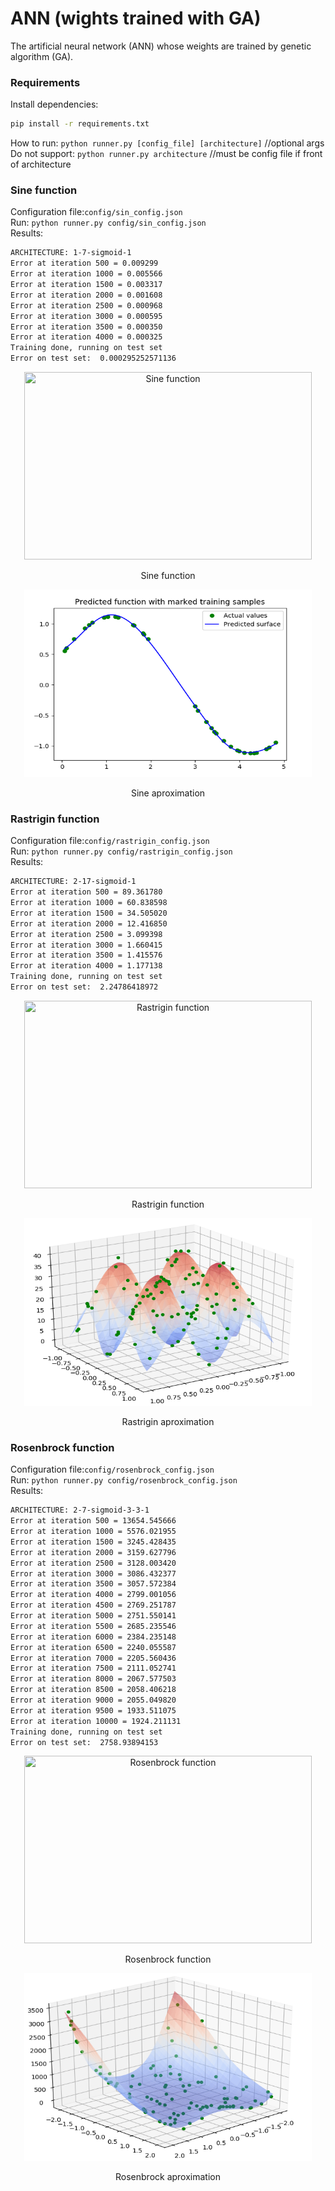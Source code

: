 # ANN (wights trained with GA)
The artificial neural network (ANN) whose weights are trained by genetic algorithm (GA).

### Requirements
Install dependencies: 
```bash
pip install -r requirements.txt
```

How to run: `python runner.py [config_file] [architecture]`  //optional args   
Do not support: `python runner.py architecture` //must be config file if front of architecture


### Sine function
Configuration file:`config/sin_config.json`  
Run: `python runner.py config/sin_config.json`  
Results:
```bash
ARCHITECTURE: 1-7-sigmoid-1
Error at iteration 500 = 0.009299
Error at iteration 1000 = 0.005566
Error at iteration 1500 = 0.003317
Error at iteration 2000 = 0.001608
Error at iteration 2500 = 0.000968
Error at iteration 3000 = 0.000595
Error at iteration 3500 = 0.000350
Error at iteration 4000 = 0.000325
Training done, running on test set
Error on test set:  0.000295252571136
```
<p align="center">
  <img width="460" height="300" src="https://upload.wikimedia.org/wikipedia/commons/thumb/d/d2/Sine_one_period.svg/330px-Sine_one_period.svg.png" title="Sine function">
</p>    
<p align="center">Sine function<p align="center">

<p align="center">
  <img width="460" height="300" src="readme_materials/sine_aprox.png" title="Sine aproximation">
</p>   
<p align="center">Sine aproximation<p align="center">


### Rastrigin function
Configuration file:`config/rastrigin_config.json`   
Run: `python runner.py config/rastrigin_config.json`  
Results:
```bash
ARCHITECTURE: 2-17-sigmoid-1
Error at iteration 500 = 89.361780
Error at iteration 1000 = 60.838598
Error at iteration 1500 = 34.505020
Error at iteration 2000 = 12.416850
Error at iteration 2500 = 3.099398
Error at iteration 3000 = 1.660415
Error at iteration 3500 = 1.415576
Error at iteration 4000 = 1.177138
Training done, running on test set
Error on test set:  2.24786418972
```
<p align="center">
  <img width="460" height="300" src="https://upload.wikimedia.org/wikipedia/commons/8/8b/Rastrigin_function.png" title="Rastrigin function">
</p>    
<p align="center">Rastrigin function<p align="center">

<p align="center">
  <img width="460" height="300" src="readme_materials/rastrigin_aprox.png" title="Rastrigin aproximation">
</p>   
<p align="center">Rastrigin aproximation<p align="center">


### Rosenbrock function
Configuration file:`config/rosenbrock_config.json`   
Run: `python runner.py config/rosenbrock_config.json`  
Results:
```bash
ARCHITECTURE: 2-7-sigmoid-3-3-1
Error at iteration 500 = 13654.545666
Error at iteration 1000 = 5576.021955
Error at iteration 1500 = 3245.428435
Error at iteration 2000 = 3159.627796
Error at iteration 2500 = 3128.003420
Error at iteration 3000 = 3086.432377
Error at iteration 3500 = 3057.572384
Error at iteration 4000 = 2799.001056
Error at iteration 4500 = 2769.251787
Error at iteration 5000 = 2751.550141
Error at iteration 5500 = 2685.235546
Error at iteration 6000 = 2384.235148
Error at iteration 6500 = 2240.055587
Error at iteration 7000 = 2205.560436
Error at iteration 7500 = 2111.052741
Error at iteration 8000 = 2067.577503
Error at iteration 8500 = 2058.406218
Error at iteration 9000 = 2055.049820
Error at iteration 9500 = 1933.511075
Error at iteration 10000 = 1924.211131
Training done, running on test set
Error on test set:  2758.93894153

```
<p align="center">
  <img width="460" height="300" src="https://upload.wikimedia.org/wikipedia/commons/thumb/3/32/Rosenbrock_function.svg/450px-Rosenbrock_function.svg.png" title="Rosenbrock function">
</p>    
<p align="center">Rosenbrock function<p align="center">


<p align="center">
  <img width="460" height="300" src="readme_materials/rosenbrock_aprox.png" title="Rosenbrock aproximation">
</p>   
<p align="center">Rosenbrock aproximation<p align="center">
